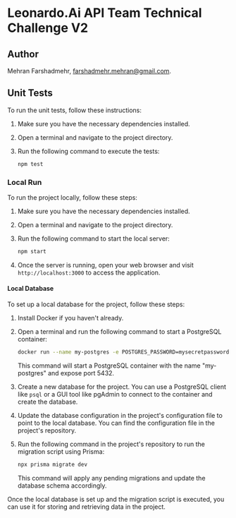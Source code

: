 # Leonardo.Ai API Team Technical Challenge V2

## Author
Mehran Farshadmehr, farshadmehr.mehran@gmail.com.

## Unit Tests

To run the unit tests, follow these instructions:

1. Make sure you have the necessary dependencies installed.
2. Open a terminal and navigate to the project directory.
3. Run the following command to execute the tests:

   ```bash
   npm test
   ````

### Local Run

To run the project locally, follow these steps:

1. Make sure you have the necessary dependencies installed.
2. Open a terminal and navigate to the project directory.
3. Run the following command to start the local server:

    ```bash
    npm start
    ```

4. Once the server is running, open your web browser and visit `http://localhost:3000` to access the application.

#### Local Database
To set up a local database for the project, follow these steps:
1. Install Docker if you haven't already.
2. Open a terminal and run the following command to start a PostgreSQL container:

    ```bash
    docker run --name my-postgres -e POSTGRES_PASSWORD=mysecretpassword -p 5432:5432 -d postgres
    ```

    This command will start a PostgreSQL container with the name "my-postgres" and expose port 5432.

3. Create a new database for the project. You can use a PostgreSQL client like `psql` or a GUI tool like pgAdmin to connect to the container and create the database.

4. Update the database configuration in the project's configuration file to point to the local database. You can find the configuration file in the project's repository.

5. Run the following command in the project's repository to run the migration script using Prisma:

    ```bash
    npx prisma migrate dev
    ```

    This command will apply any pending migrations and update the database schema accordingly.

Once the local database is set up and the migration script is executed, you can use it for storing and retrieving data in the project.
